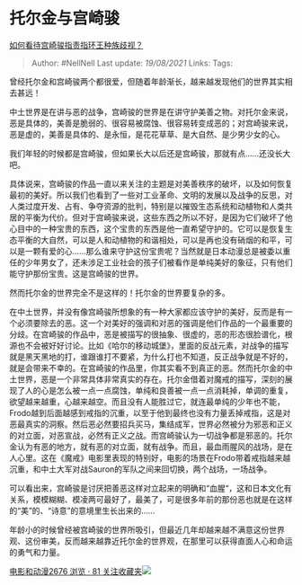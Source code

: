# 托尔金与宫崎骏
[如何看待宫崎骏指责指环王种族歧视？](https://www.zhihu.com/question/39071296/answer/312530070)

> Author: #NellNell 
> Last update: *19/08/2021* 
> Links:
> Tags: 

曾经托尔金和宫崎骏两个都很爱，但随着年龄渐长，越来越发现他们的世界其实相去甚远！

中土世界是在讲与恶的战争，宫崎骏的世界是在讲守护美善之物。对托尔金来说，恶是具体的，美善是脆弱的、很容易被腐蚀、很容易转变成恶的；对宫崎骏来说，恶是虚的，美善是具体的、是永恒，是花花草草、是大自然、是少男少女的心。

我们年轻的时候都是宫崎骏，但如果长大以后还是宫崎骏，那就有点……还没长大吧。

具体说来，宫崎骏的作品一直以来关注的主题是对美善秩序的破坏，以及如何恢复最初的美好。所以我们也看到了一些对工业革命、文明的发展以及战争的反思，对人类过度开发、占有、争夺资源的批判，特别是以摧毁生态系统和动植物和人类共居的平衡为代价。但对于宫崎骏来说，这些东西之所以不好，是因为它们破坏了他心目中的一种宝贵的东西，这个宝贵的东西是他一直希望守护的。它可以是恢复生态平衡的大自然，可以是人和动植物的和谐相处，可以是再也没有硝烟的和平，可以是一颗有爱的心……那么谁来守护这份宝贵呢？当然就是日本动漫总是被委以重任的少年男女了，还未涉足工业社会的孩子们被看作是单纯美好的象征，只有他们能守护那份宝贵。这是宫崎骏的世界。

然而托尔金的世界完全不是这样的！托尔金的世界要复杂的多。

在中土世界，并没有像宫崎骏所想象的有一种大家都应该守护的美好，反而是有一个必须要除去的恶。这一个对美好的强调和对恶的强调是他们作品的一个最重要的分歧。在宫崎骏的作品中，恶是被描写的很抽象、很虚的，恶的形态很脸谱化，根源也不会被好好讨论。比如《哈尔的移动城堡》，里面的反战元素，对战争的描写就是黑天黑地的打，谁跟谁打不要紧，为什么打也不知道，反正战争就是不好的，就是会带来不幸的。在宫崎骏的作品里，你其实看不到真正的恶。然而托尔金的中土世界，恶是一个非常具体非常真实的存在。托尔金借着对魔戒的描写，深刻的展现了人的心是怎么被一点一点腐蚀，单纯和良善被一点一点消耗掉，单调的重复，欲望越来越重，心越来越空。而且没有人能胜过它，就连最单纯的少年也不能，Frodo越到后面越感到戒指的沉重，以至于他到最终也没有力量丢掉戒指，这是对恶最真实的洞察。然后恶必然要招兵买马，集结成军，世界必然被分为邪恶和正义的对立面，对恶宣战，必然有正义之战。而宫崎骏认为一切战争都是邪恶的。托尔金认为有恶的地方，就有恶的对立面，就有战争。而且，最血雨腥风的战场，是在人心里。这在《魔戒》电影里表现的特别好，电影的场景在Frodo带着戒指越来越沉重，和中土大军对战Sauron的军队之间来回切换，两个战场，一场战争。

可以看出来，宫崎骏是讨厌把善恶这样对立起来的明确和“血腥“，这和日本文化有关系，模模糊糊、模凌两可最好了，最美了，可是很多年前的那份恶也就是在这样的“美”的、“诗意”的意境里生长出来的……

年龄小的时候曾经被宫崎骏的世界所吸引，但最近几年却越来越不满意这份世界观、这份审美，反而越来越靠近托尔金的世界观，在那里可以获得直面人心和命运的勇气和力量。

[电影和动漫2676 浏览 · 81 关注收藏夹![](https://pic2.zhimg.com/80/v2-b2918ef3f9c19572ba524ac59316a917_1440w.png)](https://www.zhihu.com/collection/313818721)